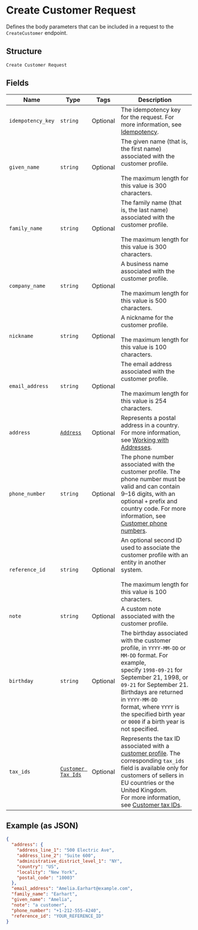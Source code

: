 
# Create Customer Request

Defines the body parameters that can be included in a request to the
`CreateCustomer` endpoint.

## Structure

`Create Customer Request`

## Fields

| Name | Type | Tags | Description |
|  --- | --- | --- | --- |
| `idempotency_key` | `string` | Optional | The idempotency key for the request.	For more information, see<br>[Idempotency](https://developer.squareup.com/docs/build-basics/common-api-patterns/idempotency). |
| `given_name` | `string` | Optional | The given name (that is, the first name) associated with the customer profile.<br><br>The maximum length for this value is 300 characters. |
| `family_name` | `string` | Optional | The family name (that is, the last name) associated with the customer profile.<br><br>The maximum length for this value is 300 characters. |
| `company_name` | `string` | Optional | A business name associated with the customer profile.<br><br>The maximum length for this value is 500 characters. |
| `nickname` | `string` | Optional | A nickname for the customer profile.<br><br>The maximum length for this value is 100 characters. |
| `email_address` | `string` | Optional | The email address associated with the customer profile.<br><br>The maximum length for this value is 254 characters. |
| `address` | [`Address`](../../doc/models/address.md) | Optional | Represents a postal address in a country.<br>For more information, see [Working with Addresses](https://developer.squareup.com/docs/build-basics/working-with-addresses). |
| `phone_number` | `string` | Optional | The phone number associated with the customer profile. The phone number must be valid and can contain<br>9–16 digits, with an optional `+` prefix and country code. For more information, see<br>[Customer phone numbers](https://developer.squareup.com/docs/customers-api/use-the-api/keep-records#phone-number). |
| `reference_id` | `string` | Optional | An optional second ID used to associate the customer profile with an<br>entity in another system.<br><br>The maximum length for this value is 100 characters. |
| `note` | `string` | Optional | A custom note associated with the customer profile. |
| `birthday` | `string` | Optional | The birthday associated with the customer profile, in `YYYY-MM-DD` or `MM-DD` format. For example,<br>specify `1998-09-21` for September 21, 1998, or `09-21` for September 21. Birthdays are returned in `YYYY-MM-DD`<br>format, where `YYYY` is the specified birth year or `0000` if a birth year is not specified. |
| `tax_ids` | [`Customer Tax Ids`](../../doc/models/customer-tax-ids.md) | Optional | Represents the tax ID associated with a [customer profile](../../doc/models/customer.md). The corresponding `tax_ids` field is available only for customers of sellers in EU countries or the United Kingdom.<br>For more information, see [Customer tax IDs](https://developer.squareup.com/docs/customers-api/what-it-does#customer-tax-ids). |

## Example (as JSON)

```json
{
  "address": {
    "address_line_1": "500 Electric Ave",
    "address_line_2": "Suite 600",
    "administrative_district_level_1": "NY",
    "country": "US",
    "locality": "New York",
    "postal_code": "10003"
  },
  "email_address": "Amelia.Earhart@example.com",
  "family_name": "Earhart",
  "given_name": "Amelia",
  "note": "a customer",
  "phone_number": "+1-212-555-4240",
  "reference_id": "YOUR_REFERENCE_ID"
}
```


